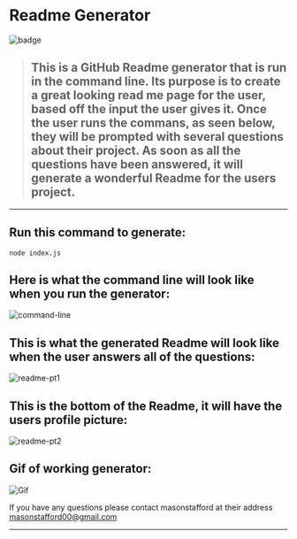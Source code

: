 # Readme Generator

![badge](https://img.shields.io/badge/YOU%20ARE-AWESOME!-blue?style=flat-square&logo=appveyor)

> ## This is a GitHub Readme generator that is run in the command line. Its purpose is to create a great looking read me page for the user, based off the input the user gives it. Once the user runs the commans, as seen below, they will be prompted with several questions about their project. As soon as all the questions have been answered, it will generate a wonderful Readme for the users project.
---

## Run this command to generate:

 ```
node index.js
 ```

 ## Here is what the command line will look like when you run the generator:
   ![command-line](https://user-images.githubusercontent.com/46834613/75219915-23fba400-576c-11ea-844e-9600bba4d718.png)



 ## This is what the generated Readme will look like when the user answers all of the questions:
 ![readme-pt1](https://user-images.githubusercontent.com/46834613/75219926-2958ee80-576c-11ea-9fd6-21e12a4dc70f.png)



## This is the bottom of the Readme, it will have the users profile picture:
 ![readme-pt2](https://user-images.githubusercontent.com/46834613/75219927-2958ee80-576c-11ea-843f-35fa4bb0c605.png)


## Gif of working generator:
![Gif](./develope/img/working-gif.gif)


 If you have any questions please contact masonstafford at their address masonstafford00@gmail.com

 ---
